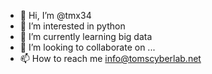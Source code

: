 - 👋 Hi, I’m @tmx34
- 👀 I’m interested in python
- 🌱 I’m currently learning big data
- 💞️ I’m looking to collaborate on ...
- 📫 How to reach me info@tomscyberlab.net

<!---
tmx34/tmx34 is a ✨ special ✨ repository because its `README.md` (this file) appears on your GitHub profile.
You can click the Preview link to take a look at your changes.
--->
